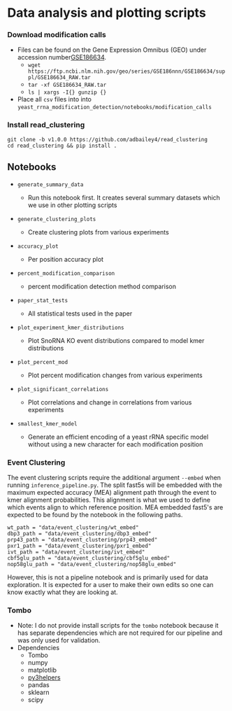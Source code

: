 # Data analysis and plotting scripts

### Download modification calls 
* Files can be found on the Gene Expression Omnibus (GEO) under accession number[GSE186634](https://www.ncbi.nlm.nih.gov/geo/query/acc.cgi?acc=GSE186634). 
  * `wget https://ftp.ncbi.nlm.nih.gov/geo/series/GSE186nnn/GSE186634/suppl/GSE186634_RAW.tar`
  * `tar -xf GSE186634_RAW.tar`
  * `ls | xargs -I{} gunzip {}`
* Place all `csv` files into into `yeast_rrna_modification_detection/notebooks/modification_calls`

### Install read_clustering
```
git clone -b v1.0.0 https://github.com/adbailey4/read_clustering
cd read_clustering && pip install .
```

## Notebooks

* `generate_summary_data`
  * Run this notebook first. It creates several summary datasets which we use in other plotting scripts 

* `generate_clustering_plots`
  * Create clustering plots from various experiments

* `accuracy_plot`
  * Per position accuracy plot

* `percent_modification_comparison`
  * percent modification detection method comparison 

* `paper_stat_tests`
  * All statistical tests used in the paper

* `plot_experiment_kmer_distributions`
  * Plot SnoRNA KO event distributions compared to model kmer distributions

* `plot_percent_mod`
  * Plot percent modification changes from various experiments

* `plot_significant_correlations`
  * Plot correlations and change in correlations from various experiments

* `smallest_kmer_model`
  * Generate an efficient encoding of a yeast rRNA specific model without using a new character for each modification position 


### Event Clustering
The event clustering scripts require the additional argument `--embed` when running `inference_pipeline.py`. The split
fast5s will be embedded with the maximum expected accuracy (MEA) alignment path through the event to kmer alignment
probabilities. This alignment is what we used to define which events align to which reference position. MEA embedded fast5's 
are expected to be found by the notebook in the following paths.  
```
wt_path = "data/event_clustering/wt_embed"
dbp3_path = "data/event_clustering/dbp3_embed"
prp43_path = "data/event_clustering/prp43_embed"
pxr1_path = "data/event_clustering/pxr1_embed"
ivt_path = "data/event_clustering/ivt_embed"
cbf5glu_path = "data/event_clustering/cbf5glu_embed"
nop58glu_path = "data/event_clustering/nop58glu_embed"
```

However, this is not a pipeline notebook and is primarily used for data exploration. It is expected for a user to make 
their own edits so one can know exactly what they are looking at. 

    
### Tombo
* Note: I do not provide install scripts for the `tombo` notebook because 
it has separate dependencies which are not required for our pipeline and was only used for validation. 
* Dependencies
  * Tombo
  * numpy
  * matplotlib
  * [py3helpers](https://github.com/adbailey4/py3helpers)
  * pandas
  * sklearn
  * scipy
  